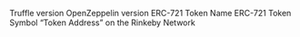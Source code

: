 Truffle version 
OpenZeppelin version 
ERC-721 Token Name
ERC-721 Token Symbol
“Token Address” on the Rinkeby Network
